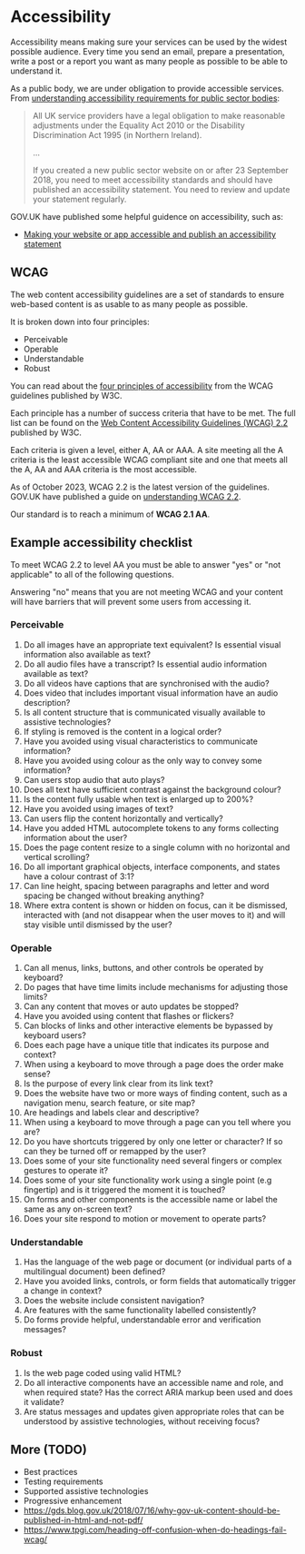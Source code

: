# Accessibility

Accessibility means making sure your services can be used by the widest possible audience. Every time you send an email, prepare a presentation, write a post or a report you want as many people as possible to be able to understand it.

As a public body, we are under obligation to provide accessible services. From [understanding accessibility requirements for public sector bodies](https://www.gov.uk/guidance/accessibility-requirements-for-public-sector-websites-and-apps):

> All UK service providers have a legal obligation to make reasonable adjustments under the Equality Act 2010 or the Disability Discrimination Act 1995 (in Northern Ireland).
>
> ...
>
> If you created a new public sector website on or after 23 September 2018, you need to meet accessibility standards and should have published an accessibility statement. You need to review and update your statement regularly.

GOV.UK have published some helpful guidence on accessibility, such as:

- [Making your website or app accessible and publish an accessibility statement](https://www.gov.uk/guidance/make-your-website-or-app-accessible-and-publish-an-accessibility-statement)

## WCAG

The web content accessibility guidelines are a set of standards to ensure web-based content is as usable to as many people as possible.

It is broken down into four principles:

- Perceivable
- Operable
- Understandable
- Robust

You can read about the [four principles of accessibility](https://www.w3.org/WAI/WCAG22/Understanding/intro#understanding-the-four-principles-of-accessibility) from the WCAG guidelines published by W3C.

Each principle has a number of success criteria that have to be met. The full list can be found on the [Web Content Accessibility Guidelines (WCAG) 2.2
](https://www.w3.org/TR/WCAG22/) published by W3C.

Each criteria is given a level, either A, AA or AAA. A site meeting all the A criteria is the least accessible WCAG compliant site and one that meets all the A, AA and AAA criteria is the most accessible.

As of October 2023, WCAG 2.2 is the latest version of the guidelines. GOV.UK have published a guide on [understanding WCAG 2.2](https://www.gov.uk/service-manual/helping-people-to-use-your-service/understanding-wcag).

Our standard is to reach a minimum of **WCAG 2.1 AA**.

## Example accessibility checklist

To meet WCAG 2.2 to level AA you must be able to answer "yes" or "not applicable" to all of the following questions.

Answering "no" means that you are not meeting WCAG and your content will have barriers that will prevent some users from accessing it.

### Perceivable

1. Do all images have an appropriate text equivalent? Is essential visual information also available as text?
1. Do all audio files have a transcript? Is essential audio information available as text?
1. Do all videos have captions that are synchronised with the audio?
1. Does video that includes important visual information have an audio description?
1. Is all content structure that is communicated visually available to assistive technologies?
1. If styling is removed is the content in a logical order?
1. Have you avoided using visual characteristics to communicate information?
1. Have you avoided using colour as the only way to convey some information?
1. Can users stop audio that auto plays?
1. Does all text have sufficient contrast against the background colour?
1. Is the content fully usable when text is enlarged up to 200%?
1. Have you avoided using images of text?
1. Can users flip the content horizontally and vertically?
1. Have you added HTML autocomplete tokens to any forms collecting information about the user?
1. Does the page content resize to a single column with no horizontal and vertical scrolling?
1. Do all important graphical objects, interface components, and states have a colour contrast of 3:1?
1. Can line height, spacing between paragraphs and letter and word spacing be changed without breaking anything?
1. Where extra content is shown or hidden on focus, can it be dismissed, interacted with (and not disappear when the user moves to it) and will stay visible until dismissed by the user?

### Operable

1. Can all menus, links, buttons, and other controls be operated by keyboard?
1. Do pages that have time limits include mechanisms for adjusting those limits?
1. Can any content that moves or auto updates be stopped?
1. Have you avoided using content that flashes or flickers?
1. Can blocks of links and other interactive elements be bypassed by keyboard users?
1. Does each page have a unique title that indicates its purpose and context?
1. When using a keyboard to move through a page does the order make sense?
1. Is the purpose of every link clear from its link text?
1. Does the website have two or more ways of finding content, such as a navigation menu, search feature, or site map?
1. Are headings and labels clear and descriptive?
1. When using a keyboard to move through a page can you tell where you are?
1. Do you have shortcuts triggered by only one letter or character? If so can they be turned off or remapped by the user?
1. Does some of your site functionality need several fingers or complex gestures to operate it?
1. Does some of your site functionality work using a single point (e.g fingertip) and is it triggered the moment it is touched?
1. On forms and other components is the accessible name or label the same as any on-screen text?
1. Does your site respond to motion or movement to operate parts?

### Understandable

1. Has the language of the web page or document (or individual parts of a multilingual document) been defined?
1. Have you avoided links, controls, or form fields that automatically trigger a change in context?
1. Does the website include consistent navigation?
1. Are features with the same functionality labelled consistently?
1. Do forms provide helpful, understandable error and verification messages?

### Robust

1. Is the web page coded using valid HTML?
1. Do all interactive components have an accessible name and role, and when required state? Has the correct ARIA markup been used and does it validate?
1. Are status messages and updates given appropriate roles that can be understood by assistive technologies, without receiving focus?

## More (TODO)

- Best practices
- Testing requirements
- Supported assistive technologies
- Progressive enhancement
- https://gds.blog.gov.uk/2018/07/16/why-gov-uk-content-should-be-published-in-html-and-not-pdf/
- https://www.tpgi.com/heading-off-confusion-when-do-headings-fail-wcag/
